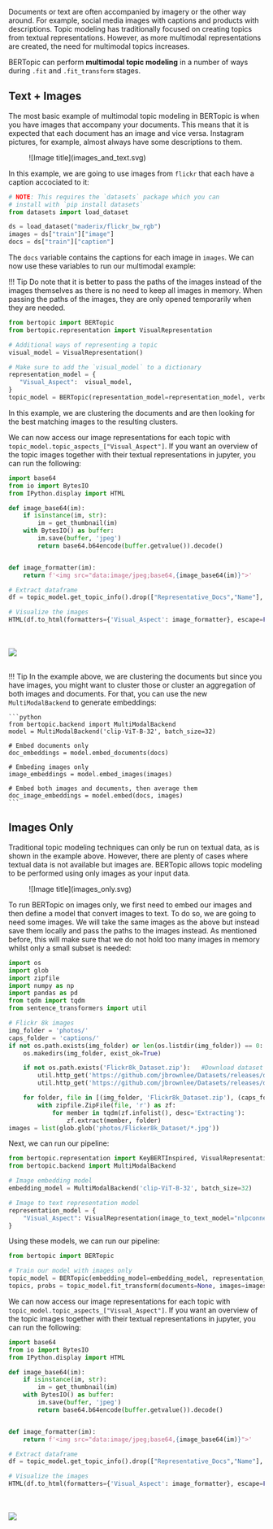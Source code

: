 Documents or text are often accompanied by imagery or the other way around. For example, social media images with captions and products with descriptions. Topic modeling has traditionally focused on creating topics from textual representations. However, as more multimodal representations are created, the need for multimodal topics increases.

BERTopic can perform **multimodal topic modeling** in a number of ways during `.fit` and `.fit_transform` stages. 

## **Text + Images**

The most basic example of multimodal topic modeling in BERTopic is when you have images that accompany your documents. This means that it is expected that each document has an image and vice versa. Instagram pictures, for example, almost always have some descriptions to them. 

<figure markdown>
  ![Image title](images_and_text.svg)
  <figcaption></figcaption>
</figure>

In this example, we are going to use images from `flickr` that each have a caption accociated to it: 

```python
# NOTE: This requires the `datasets` package which you can 
# install with `pip install datasets`
from datasets import load_dataset

ds = load_dataset("maderix/flickr_bw_rgb")
images = ds["train"]["image"]
docs = ds["train"]["caption"]
```

The `docs` variable contains the captions for each image in `images`. We can now use these variables to run our multimodal example:

!!! Tip
    Do note that it is better to pass the paths of the images instead of the images themselves as there is no need to keep all images in memory. When passing the paths of the images, they are only opened temporarily when they are needed.

```python
from bertopic import BERTopic
from bertopic.representation import VisualRepresentation

# Additional ways of representing a topic
visual_model = VisualRepresentation()

# Make sure to add the `visual_model` to a dictionary
representation_model = {
   "Visual_Aspect":  visual_model,
}
topic_model = BERTopic(representation_model=representation_model, verbose=True)
```

In this example, we are clustering the documents and are then looking for the best matching images to the resulting clusters. 

We can now access our image representations for each topic with `topic_model.topic_aspects_["Visual_Aspect"]`.
If you want an overview of the topic images together with their textual representations in jupyter, you can run the following:

```python
import base64
from io import BytesIO
from IPython.display import HTML

def image_base64(im):
    if isinstance(im, str):
        im = get_thumbnail(im)
    with BytesIO() as buffer:
        im.save(buffer, 'jpeg')
        return base64.b64encode(buffer.getvalue()).decode()


def image_formatter(im):
    return f'<img src="data:image/jpeg;base64,{image_base64(im)}">'

# Extract dataframe
df = topic_model.get_topic_info().drop(["Representative_Docs","Name"], axis=1)

# Visualize the images
HTML(df.to_html(formatters={'Visual_Aspect': image_formatter}, escape=False))
```

<br><br>
<img src="images_and_text.jpg">
<br><br>

!!! Tip
    In the example above, we are clustering the documents but since you have 
    images, you might want to cluster those or cluster an aggregation of both 
    images and documents. For that, you can use the new `MultiModalBackend` 
    to generate embeddings: 

    ```python
    from bertopic.backend import MultiModalBackend
    model = MultiModalBackend('clip-ViT-B-32', batch_size=32)

    # Embed documents only
    doc_embeddings = model.embed_documents(docs)

    # Embeding images only
    image_embeddings = model.embed_images(images)

    # Embed both images and documents, then average them
    doc_image_embeddings = model.embed(docs, images)
    ```

## **Images Only**

Traditional topic modeling techniques can only be run on textual data, as is shown in the example above. However, there are plenty of cases where textual data is not available but images are. BERTopic allows topic modeling to be performed using only images as your input data.

<figure markdown>
  ![Image title](images_only.svg)
  <figcaption></figcaption>
</figure>

To run BERTopic on images only, we first need to embed our images and then define a model that convert images to text. To do so, we are going to need some images. We will take the same images as the above but instead save them locally and pass the paths to the images instead. As mentioned before, this will make sure that we do not hold too many images in memory whilst only a small subset is needed:


```python
import os
import glob
import zipfile
import numpy as np
import pandas as pd
from tqdm import tqdm
from sentence_transformers import util

# Flickr 8k images
img_folder = 'photos/'
caps_folder = 'captions/'
if not os.path.exists(img_folder) or len(os.listdir(img_folder)) == 0:
    os.makedirs(img_folder, exist_ok=True)

    if not os.path.exists('Flickr8k_Dataset.zip'):   #Download dataset if does not exist
        util.http_get('https://github.com/jbrownlee/Datasets/releases/download/Flickr8k/Flickr8k_Dataset.zip', 'Flickr8k_Dataset.zip')
        util.http_get('https://github.com/jbrownlee/Datasets/releases/download/Flickr8k/Flickr8k_text.zip', 'Flickr8k_text.zip')

    for folder, file in [(img_folder, 'Flickr8k_Dataset.zip'), (caps_folder, 'Flickr8k_text.zip')]:
        with zipfile.ZipFile(file, 'r') as zf:
            for member in tqdm(zf.infolist(), desc='Extracting'):
                zf.extract(member, folder)
images = list(glob.glob('photos/Flicker8k_Dataset/*.jpg'))
```

Next, we can run our pipeline:


```python
from bertopic.representation import KeyBERTInspired, VisualRepresentation
from bertopic.backend import MultiModalBackend

# Image embedding model
embedding_model = MultiModalBackend('clip-ViT-B-32', batch_size=32)

# Image to text representation model
representation_model = {
    "Visual_Aspect": VisualRepresentation(image_to_text_model="nlpconnect/vit-gpt2-image-captioning")
}

```

Using these models, we can run our pipeline:

```python
from bertopic import BERTopic

# Train our model with images only
topic_model = BERTopic(embedding_model=embedding_model, representation_model=representation_model, min_topic_size=30)
topics, probs = topic_model.fit_transform(documents=None, images=images)
```

We can now access our image representations for each topic with `topic_model.topic_aspects_["Visual_Aspect"]`.
If you want an overview of the topic images together with their textual representations in jupyter, you can run the following:

```python
import base64
from io import BytesIO
from IPython.display import HTML

def image_base64(im):
    if isinstance(im, str):
        im = get_thumbnail(im)
    with BytesIO() as buffer:
        im.save(buffer, 'jpeg')
        return base64.b64encode(buffer.getvalue()).decode()


def image_formatter(im):
    return f'<img src="data:image/jpeg;base64,{image_base64(im)}">'

# Extract dataframe
df = topic_model.get_topic_info().drop(["Representative_Docs","Name"], axis=1)

# Visualize the images
HTML(df.to_html(formatters={'Visual_Aspect': image_formatter}, escape=False))
```

<br><br>
<img src="images_only.jpg">
<br><br>